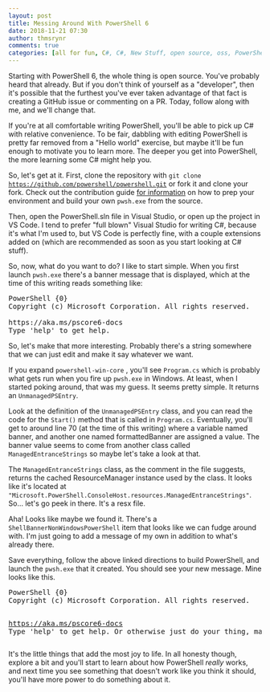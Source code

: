 ```yaml
---
layout: post
title: Messing Around With PowerShell 6
date: 2018-11-21 07:30
author: thmsrynr
comments: true
categories: [all for fun, C#, C#, New Stuff, open source, oss, PowerShell, powershell]
---
```

Starting with PowerShell 6, the whole thing is open source. You've probably heard that already. But if you don't think of yourself as a "developer", then it's possible that the furthest you've ever taken advantage of that fact is creating a GitHub issue or commenting on a PR. Today, follow along with me, and we'll change that.

<!--more-->

If you're at all comfortable writing PowerShell, you'll be able to pick up C# with relative convenience. To be fair, dabbling with editing PowerShell is pretty far removed from a "Hello world" exercise, but maybe it'll be fun enough to motivate you to learn more. The deeper you get into PowerShell, the more learning some C# might help you.

So, let's get at it. First, clone the repository with <code>git clone https://github.com/powershell/powershell.git</code> or fork it and clone your fork. Check out the contribution guide <a href="https://github.com/powershell/powershell#building-the-repository" target="_blank" rel="noopener">for information</a> on how to prep your environment and build your own <code>pwsh.exe</code> from the source.

Then, open the PowerShell.sln file in Visual Studio, or open up the project in VS Code. I tend to prefer "full blown" Visual Studio for writing C#, because it's what I'm used to, but VS Code is perfectly fine, with a couple extensions added on (which are recommended as soon as you start looking at C# stuff).

So, now, what do you want to do? I like to start simple. When you first launch <code>pwsh.exe</code> there's a banner message that is displayed, which at the time of this writing reads something like:
<pre>PowerShell {0}
Copyright (c) Microsoft Corporation. All rights reserved.

https://aka.ms/pscore6-docs
Type 'help' to get help.</pre>
So, let's make that more interesting. Probably there's a string somewhere that we can just edit and make it say whatever we want.

If you expand <code>powershell-win-core</code> , you'll see <code>Program.cs</code> which is probably what gets run when you fire up <code>pwsh.exe</code> in Windows. At least, when I started poking around, that was my guess. It seems pretty simple. It returns an <code>UnmanagedPSEntry</code>.

Look at the definition of the <code>UnmanagedPSEntry</code> class, and you can read the code for the <code>Start()</code> method that is called in <code>Program.cs</code>. Eventually, you'll get to around line 70 (at the time of this writing) where a variable named banner, and another one named formattedBanner are assigned a value. The banner value seems to come from another class called <code>ManagedEntranceStrings</code> so maybe let's take a look at that.

The <code>ManagedEntranceStrings</code> class, as the comment in the file suggests, returns the cached ResourceManager instance used by the class. It looks like it's located at <code>"Microsoft.PowerShell.ConsoleHost.resources.ManagedEntranceStrings"</code>. So... let's go peek in there. It's a resx file.

Aha! Looks like maybe we found it. There's a <code>ShellBannerNonWindowsPowerShell</code> item that looks like we can fudge around with. I'm just going to add a message of my own in addition to what's already there.

Save everything, follow the above linked directions to build PowerShell, and launch the <code>pwsh.exe</code> that it created. You should see your new message. Mine looks like this.
<div>
<pre>PowerShell {0}
Copyright (c) Microsoft Corporation. All rights reserved.

https://aka.ms/pscore6-docs
Type 'help' to get help. Or otherwise just do your thing, man.</pre>
</div>
<div></div>
<div>It's the little things that add the most joy to life. In all honesty though, explore a bit and you'll start to learn about how PowerShell <em>really</em> works, and next time you see something that doesn't work like you think it should, you'll have more power to do something about it.</div>
